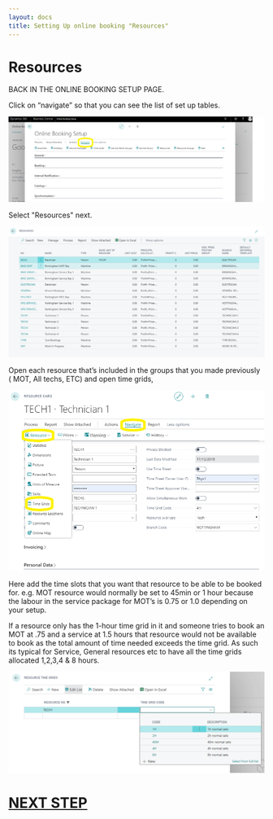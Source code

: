 ```yaml
---
layout: docs
title: Setting Up online booking "Resources"
---
```

# Resources
BACK IN THE ONLINE BOOKING SETUP PAGE.

Click on “navigate” so that you can see the list of set up tables.

![](media/garagehive-onlinebooking-5.png)

Select "Resources" next.

![](media/garagehive-onlinebooking-23.png) 

Open each resource that’s included in the groups that you made previously ( MOT, All techs, ETC) and open time grids,

![](media/garagehive-onlinebooking-24.png) 

Here add the time slots that you want that resource to be able to be booked for. e.g. MOT resource would normally be set to 45min or 1 hour because the labour in the service package for MOT’s is 0.75 or 1.0 depending on your setup. 

If a resource only has the 1-hour time grid in it and someone tries to book an MOT at .75 and a service at 1.5 hours that resource would not be available to book as the total amount of time needed exceeds the time grid. As such its typical for Service, General resources etc to have all the time grids allocated 1,2,3,4 & 8 hours. 

![](media/garagehive-onlinebooking-25.png)  

# [NEXT STEP](/docs/garagehive-onlinebooking-resource-groups.html)